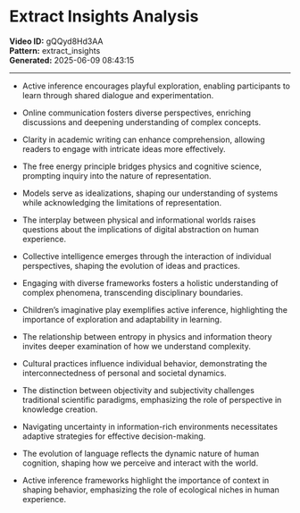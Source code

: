 # Extract Insights Analysis

**Video ID:** gQQyd8Hd3AA  
**Pattern:** extract_insights  
**Generated:** 2025-06-09 08:43:15  

---

- Active inference encourages playful exploration, enabling participants to learn through shared dialogue and experimentation.
  
- Online communication fosters diverse perspectives, enriching discussions and deepening understanding of complex concepts.
  
- Clarity in academic writing can enhance comprehension, allowing readers to engage with intricate ideas more effectively.
  
- The free energy principle bridges physics and cognitive science, prompting inquiry into the nature of representation.
  
- Models serve as idealizations, shaping our understanding of systems while acknowledging the limitations of representation.
  
- The interplay between physical and informational worlds raises questions about the implications of digital abstraction on human experience.
  
- Collective intelligence emerges through the interaction of individual perspectives, shaping the evolution of ideas and practices.
  
- Engaging with diverse frameworks fosters a holistic understanding of complex phenomena, transcending disciplinary boundaries.
  
- Children’s imaginative play exemplifies active inference, highlighting the importance of exploration and adaptability in learning.
  
- The relationship between entropy in physics and information theory invites deeper examination of how we understand complexity.
  
- Cultural practices influence individual behavior, demonstrating the interconnectedness of personal and societal dynamics.
  
- The distinction between objectivity and subjectivity challenges traditional scientific paradigms, emphasizing the role of perspective in knowledge creation.
  
- Navigating uncertainty in information-rich environments necessitates adaptive strategies for effective decision-making.
  
- The evolution of language reflects the dynamic nature of human cognition, shaping how we perceive and interact with the world.
  
- Active inference frameworks highlight the importance of context in shaping behavior, emphasizing the role of ecological niches in human experience.